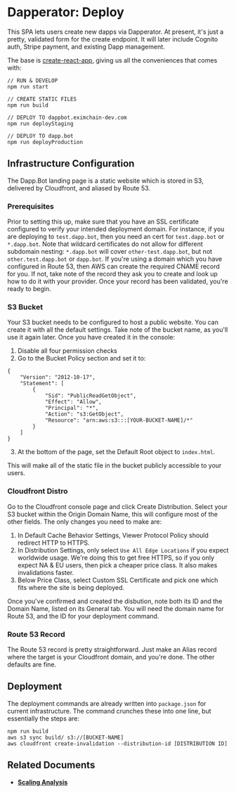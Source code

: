 # Dapperator: Deploy
This SPA lets users create new dapps via Dapperator.  At present, it's just a pretty, validated form for the create endpoint.  It will later include Cognito auth, Stripe payment, and existing Dapp management.  

The base is [create-react-app](https://github.com/facebook/create-react-app), giving us all the conveniences that comes with:

```
// RUN & DEVELOP
npm run start

// CREATE STATIC FILES
npm run build

// DEPLOY TO dappbot.eximchain-dev.com
npm run deployStaging

// DEPLOY TO dapp.bot
npm run deployProduction

```

## Infrastructure Configuration
The Dapp.Bot landing page is a static website which is stored in S3, delivered by Cloudfront, and aliased by Route 53.

### Prerequisites
Prior to setting this up, make sure that you have an SSL certificate configured to verify your intended deployment domain.  For instance, if you are deploying to `test.dapp.bot`, then you need an cert for `test.dapp.bot` or `*.dapp.bot`.  Note that wildcard certificates do not allow for different subdomain nesting: `*.dapp.bot` will cover `other-test.dapp.bot`, but not `other.test.dapp.bot` or `dapp.bot`.  If you're using a domain which you have configured in Route 53, then AWS can create the required CNAME record for you.  If not, take note of the record they ask you to create and look up how to do it with your provider.  Once your record has been validated, you're ready to begin.

### S3 Bucket
Your S3 bucket needs to be configured to host a public website.  You can create it with all the default settings.  Take note of the bucket name, as you'll use it again later. Once you have created it in the console:

1. Disable all four permission checks
2. Go to the Bucket Policy section and set it to:
```
{
    "Version": "2012-10-17",
    "Statement": [
        {
            "Sid": "PublicReadGetObject",
            "Effect": "Allow",
            "Principal": "*",
            "Action": "s3:GetObject",
            "Resource": "arn:aws:s3:::[YOUR-BUCKET-NAME]/*"
        }
    ]
}
```
3. At the bottom of the page, set the Default Root object to `index.html`.

This will make all of the static file in the bucket publicly accessible to your users.

### Cloudfront Distro
Go to the Cloudfront console page and click Create Distribution.  Select your S3 bucket within the Origin Domain Name, this will configure most of the other fields.  The only changes you need to make are:
1. In Default Cache Behavior Settings, Viewer Protocol Policy should redirect HTTP to HTTPS.
2. In Distribution Settings, only select `Use All Edge Locations` if you expect worldwide usage.  We're doing this to get free HTTPS, so if you only expect NA & EU users, then pick a cheaper price class.  It also makes invalidations faster.
3. Below Price Class, select Custom SSL Certificate and pick one which fits where the site is being deployed.

Once you've confirmed and created the disbution, note both its ID and the Domain Name, listed on its General tab.  You will need the domain name for Route 53, and the ID for your deployment command.

### Route 53 Record
The Route 53 record is pretty straightforward.  Just make an Alias record where the target is your Cloudfront domain, and you're done.  The other defaults are fine.

## Deployment
The deployment commands are already written into `package.json` for current infrastructure.  The command crunches these into one line, but essentially the steps are:
```
npm run build
aws s3 sync build/ s3://[BUCKET-NAME]
aws cloudfront create-invalidation --distribution-id [DISTRIBUTION ID]
```

## Related Documents
- [**Scaling Analysis**](https://github.com/Eximchain/eximchain-notes/blob/master/dapperator/scaling.md)
